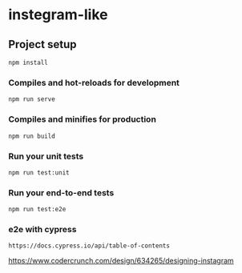 # instegram-like

## Project setup
```
npm install
```

### Compiles and hot-reloads for development
```
npm run serve
```

### Compiles and minifies for production
```
npm run build
```

### Run your unit tests
```
npm run test:unit
```

### Run your end-to-end tests
```
npm run test:e2e
```

### e2e with cypress
```
https://docs.cypress.io/api/table-of-contents
```

https://www.codercrunch.com/design/634265/designing-instagram